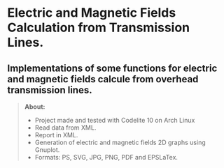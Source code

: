 Electric and Magnetic Fields Calculation from Transmission Lines.
=============================

Implementations of some functions for electric and magnetic fields calcule from overhead transmission lines.
---------

> **About:**
> 
>- Project made and tested with Codelite 10 on Arch Linux
>- Read data from XML.
>- Report in XML.
>- Generation of electric and magnetic fields 2D graphs using Gnuplot. 
>- Formats: PS, SVG, JPG, PNG, PDF and EPSLaTex.
